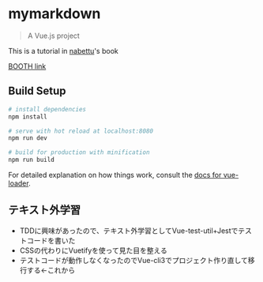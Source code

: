 # mymarkdown

> A Vue.js project

This is a tutorial in [nabettu](https://github.com/nabettu)'s book

[BOOTH link](https://booth.pm/ja/items/829853)

## Build Setup

``` bash
# install dependencies
npm install

# serve with hot reload at localhost:8080
npm run dev

# build for production with minification
npm run build
```

For detailed explanation on how things work, consult the [docs for vue-loader](http://vuejs.github.io/vue-loader).

## テキスト外学習
- TDDに興味があったので、テキスト外学習としてVue-test-util+Jestでテストコードを書いた
- CSSの代わりにVuetifyを使って見た目を整える
- テストコードが動作しなくなったのでVue-cli3でプロジェクト作り直して移行する←これから
